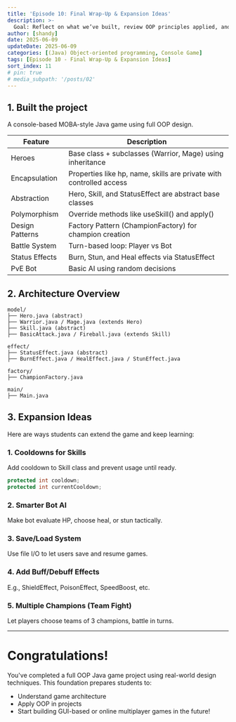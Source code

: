```yaml
---
title: 'Episode 10: Final Wrap-Up & Expansion Ideas'
description: >-
  Goal: Reflect on what we’ve built, review OOP principles applied, and explore ways to take this project further.
author: [shandy]
date: 2025-06-09
updateDate: 2025-06-09
categories: [(Java) Object-oriented programming, Console Game]
tags: [Episode 10 - Final Wrap-Up & Expansion Ideas]
sort_index: 11
# pin: true
# media_subpath: '/posts/02'
---
```


## 1. Built the project
A console-based MOBA-style Java game using full OOP design.

| Feature           | Description                                                                 |
|-------------------|-----------------------------------------------------------------------------|
| Heroes         | Base class + subclasses (Warrior, Mage) using inheritance                  |
| Encapsulation  | Properties like hp, name, skills are private with controlled access         |
| Abstraction    | Hero, Skill, and StatusEffect are abstract base classes                     |
| Polymorphism   | Override methods like useSkill() and apply()                                |
| Design Patterns| Factory Pattern (ChampionFactory) for champion creation                     |
| Battle System  | Turn-based loop: Player vs Bot                                               |
| Status Effects | Burn, Stun, and Heal effects via StatusEffect                               |
| PvE Bot        | Basic AI using random decisions   

## 2. Architecture Overview

```
model/
├── Hero.java (abstract)
├── Warrior.java / Mage.java (extends Hero)
├── Skill.java (abstract)
├── BasicAttack.java / Fireball.java (extends Skill)

effect/
├── StatusEffect.java (abstract)
├── BurnEffect.java / HealEffect.java / StunEffect.java

factory/
├── ChampionFactory.java

main/
├── Main.java
```

## 3. Expansion Ideas

Here are ways students can extend the game and keep learning:

### 1. Cooldowns for Skills
Add cooldown to Skill class and prevent usage until ready.

```java
protected int cooldown;
protected int currentCooldown;
```

### 2. Smarter Bot AI
Make bot evaluate HP, choose heal, or stun tactically.

### 3. Save/Load System
Use file I/O to let users save and resume games.

### 4. Add Buff/Debuff Effects
E.g., ShieldEffect, PoisonEffect, SpeedBoost, etc.

### 5. Multiple Champions (Team Fight)
Let players choose teams of 3 champions, battle in turns.

---
# Congratulations!
You've completed a full OOP Java game project using real-world design techniques. This foundation prepares students to:
- Understand game architecture
- Apply OOP in projects
- Start building GUI-based or online multiplayer games in the future!